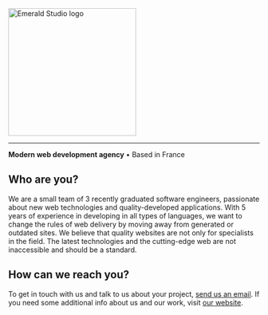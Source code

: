 <picture>
  <source media="(prefers-color-scheme: light)" width="256" srcset="https://github.com/EmeraldHQ/.github/assets/43064022/b67e8d13-fcee-4c08-b9b8-cafbfb4aae52" />
  <source media="(prefers-color-scheme: dark)" width="256" srcset="https://github.com/EmeraldHQ/.github/assets/43064022/f41f068d-2d6c-4dc2-b402-efb31f742147" />
  <img alt="Emerald Studio logo" width="256" src="https://github.com/EmeraldHQ/.github/assets/43064022/b67e8d13-fcee-4c08-b9b8-cafbfb4aae5" />
</picture>

---

**Modern web development agency** • Based in France

## Who are you?

We are a small team of 3 recently graduated software engineers, passionate about new web technologies and quality-developed applications.
With 5 years of experience in developing in all types of languages, we want to change the rules of web delivery by moving away from generated or outdated sites.
We believe that quality websites are not only for specialists in the field. The latest technologies and the cutting-edge web are not inaccessible and should be a standard.

## How can we reach you?

To get in touch with us and talk to us about your project, [send us an email](mailto:contact@emeraldstudio.fr). If you need some additional info about us and our work, visit [our website](https://emeraldstudio.fr).
